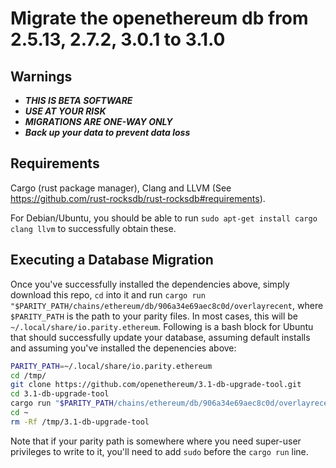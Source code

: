 # Migrate the openethereum db from 2.5.13, 2.7.2, 3.0.1 to 3.1.0

## Warnings

* ***THIS IS BETA SOFTWARE***
* ***USE AT YOUR RISK***
* ***MIGRATIONS ARE ONE-WAY ONLY***
* ***Back up your data to prevent data loss***

## Requirements

Cargo (rust package manager), Clang and LLVM (See https://github.com/rust-rocksdb/rust-rocksdb#requirements).

For Debian/Ubuntu, you should be able to run `sudo apt-get install cargo clang llvm` to successfully obtain these.

## Executing a Database Migration

Once you've successfully installed the dependencies above, simply download this repo, `cd` into it and run `cargo run "$PARITY_PATH/chains/ethereum/db/906a34e69aec8c0d/overlayrecent`, where `$PARITY_PATH` is the path to your parity files. In most cases, this will be `~/.local/share/io.parity.ethereum`. Following is a bash block for Ubuntu that should successfully update your database, assuming default installs and assuming you've installed the depenencies above:

```bash
PARITY_PATH=~/.local/share/io.parity.ethereum
cd /tmp/
git clone https://github.com/openethereum/3.1-db-upgrade-tool.git
cd 3.1-db-upgrade-tool
cargo run "$PARITY_PATH/chains/ethereum/db/906a34e69aec8c0d/overlayrecent"
cd ~
rm -Rf /tmp/3.1-db-upgrade-tool
```

Note that if your parity path is somewhere where you need super-user privileges to write to it, you'll need to add `sudo` before the `cargo run` line.
